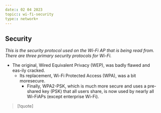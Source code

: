 ```yaml
---
date:: 02 04 2023
topic:: wi-fi-security 
type:: network+
---
```

## Security 
*This is the security protocol used on the Wi-Fi AP that is
being read from. There are three primary security protocols for Wi-Fi.*
- The original, Wired Equivalent Privacy (WEP), was badly flawed and eas-ily cracked.
	- Its replacement, Wi-Fi Protected Access (WPA), was a bit moresecure. 
		- Finally, WPA2-PSK, which is much more secure and uses a pre-shared key (PSK) that all users share, is now used by nearly all Wi-FiAPs (except enterprise Wi-Fi).

>[!quote]